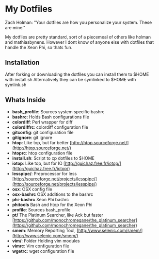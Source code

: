 # My Dotfiles

Zach Holman: "Your dotfiles are how you personalize your system. These are mine."

My dotfiles are pretty standard, sort of a piecemeal of others like holman and mathiasbynens.
However I dont know of anyone else with dotfiles that handle the Xeon Phi, so thats fun.

## Installation

After forking or downloading the dotfiles you can install them to $HOME with install.sh 
Alternatively they can be symlinked to $HOME with symlink.sh

## Whats Inside

- **bash_profile**: Sources system specific bashrc
- **bashrc**:  Holds Bash configurations file
- **colordiff**: Perl wrapper for diff 
- **colordiffrc**: colordiff configuration file
- **gitconfig**: git configuration file
- **gitignore**: git ignore
- **htop**: Like top, but far better [http://htop.sourceforge.net/](http://htop.sourceforge.net/)
- **htoprc**: htop configuration file
- **install.sh**: Script to cp dotfiles to $HOME
- **iotop**: Like top, but for IO [http://guichaz.free.fr/iotop/](http://guichaz.free.fr/iotop/)
- **lesspipe/**: Preprocessor for less [http://sourceforge.net/projects/lesspipe/](http://sourceforge.net/projects/lesspipe/)
- **osx**: OSX config file
- **osx-bashrc** OSX additions to the bashrc
- **phi-bashrc** Xeon Phi bashrc
- **phitools** Bash and htop for the Xeon Phi
- **profile**: Sources bash_profile
- **pt/** The Platinum Searcher, like Ack but faster [https://github.com/monochromegane/the_platinum_searcher](https://github.com/monochromegane/the_platinum_searcher)
- **smem**:  Memory Reporting Tool, [http://www.selenic.com/smem/](http://www.selenic.com/smem/)
- **vim/**: Folder Holding vim modules
- **vimrc**: Vim configuration file
- **wgetrc**: wget configuration file
